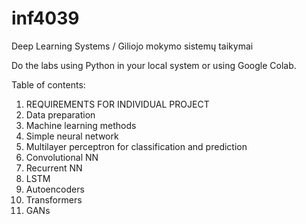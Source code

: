 # inf4039
Deep Learning Systems / Giliojo mokymo sistemų taikymai

Do the labs using Python in your local system or using Google Colab.

Table of contents:

1. REQUIREMENTS FOR INDIVIDUAL PROJECT
2. Data preparation
3. Machine learning methods
4. Simple neural network
5. Multilayer perceptron for classification and prediction
6. Convolutional NN
7. Recurrent NN
8. LSTM
9. Autoencoders
10. Transformers
11. GANs